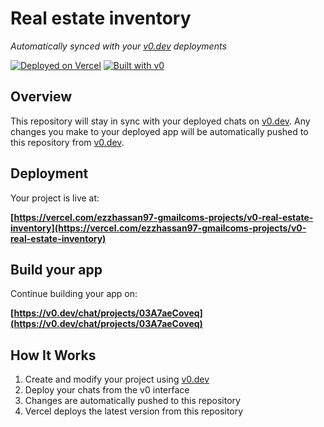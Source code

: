# Real estate inventory

*Automatically synced with your [v0.dev](https://v0.dev) deployments*

[![Deployed on Vercel](https://img.shields.io/badge/Deployed%20on-Vercel-black?style=for-the-badge&logo=vercel)](https://vercel.com/ezzhassan97-gmailcoms-projects/v0-real-estate-inventory)
[![Built with v0](https://img.shields.io/badge/Built%20with-v0.dev-black?style=for-the-badge)](https://v0.dev/chat/projects/03A7aeCoveq)

## Overview

This repository will stay in sync with your deployed chats on [v0.dev](https://v0.dev).
Any changes you make to your deployed app will be automatically pushed to this repository from [v0.dev](https://v0.dev).

## Deployment

Your project is live at:

**[https://vercel.com/ezzhassan97-gmailcoms-projects/v0-real-estate-inventory](https://vercel.com/ezzhassan97-gmailcoms-projects/v0-real-estate-inventory)**

## Build your app

Continue building your app on:

**[https://v0.dev/chat/projects/03A7aeCoveq](https://v0.dev/chat/projects/03A7aeCoveq)**

## How It Works

1. Create and modify your project using [v0.dev](https://v0.dev)
2. Deploy your chats from the v0 interface
3. Changes are automatically pushed to this repository
4. Vercel deploys the latest version from this repository
